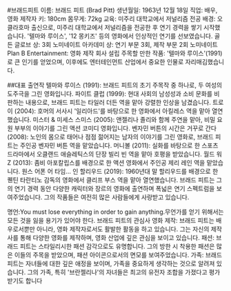 #브래드피트
이름: 브래드 피트 (Brad Pitt)
생년월일: 1963년 12월 18일
직업: 배우, 영화 제작자
키: 180cm
몸무게: 72kg
교육: 미주리 대학교에서 저널리즘 전공
배경: 오클라호마 출신으로, 미주리 대학교에서 저널리즘을 전공한 후 연기 경력을 쌓기 시작했습니다. '텔마와 루이스', '12 몽키즈' 등의 영화에서 인상적인 연기를 선보였습니다.
골든 글로브 상: 3회 노미네이트
아카데미 상: 연기 부문 3회, 제작 부문 2회 노미네이트
Plan B Entertainment: 영화 제작 회사 설립
주목할 만한 작품: '텔마와 루이스'(1991)로 큰 인기를 얻었으며, 이후에도 엔터테인먼트 산업에서 중요한 인물로 자리매김했습니다.

##대표 출연작
텔마와 루이스 (1991): 브래드 피트의 초기 주목작 중 하나로, 두 여성의 도주극을 그린 영화입니다.
파이트 클럽 (1999): 현대 사회의 남성성과 소비 문화를 비판하는 내용으로, 브래드 피트는 타일러 더든 역을 맡아 강렬한 인상을 남겼습니다.
트로이 (2004): 호머의 서사시 '일리아드'를 바탕으로 한 영화에서 아킬레스 역을 맡아 열연했습니다.
미스터 & 미세스 스미스 (2005): 앤젤리나 졸리와 함께 주연을 맡아, 비밀 요원 부부의 이야기를 그린 액션 코미디 영화입니다.
벤자민 버튼의 시간은 거꾸로 간다 (2008): 노인의 몸으로 태어나 점점 젊어지는 남자의 이야기를 그린 영화로, 브래드 피트는 주인공 벤자민 버튼 역을 맡았습니다.
머니볼 (2011): 실화를 바탕으로 한 스포츠 드라마에서 오클랜드 애슬레틱스의 단장 빌리 빈 역을 맡아 호평을 받았습니다.
월드 워 Z (2013): 좀비 아포칼립스를 배경으로 한 액션 영화에서 주인공 제리 레인 역을 맡았습니다.
원스 어폰 어 타임... 인 할리우드 (2019): 1960년대 말 할리우드를 배경으로 한 퀜틴 타란티노 감독의 영화에서 클리프 부스 역을 맡아 열연했습니다.
브래드 피트는 그의 연기 경력 동안 다양한 캐릭터와 장르의 영화에 출연하며 폭넓은 연기 스펙트럼을 보여주었습니다. 그의 작품들은 여전히 많은 사람들에게 사랑받고 있습니다. 

명언:You must lose everything in order to gain anything.무언가를 얻기 위해서는 모든 것을 잃을 용기가 있어야 한다.
브래드 피트의 관심사
영화 제작: 브래드 피트는 배우로서뿐만 아니라, 영화 제작자로서도 활발한 활동을 하고 있습니다. 그는 자신의 제작사를 통해 다양한 영화를 제작하며, 영화 산업에 깊은 관심을 보이고 있습니다. 
패션: 브래드 피트는 스타일리시한 패션 감각으로도 유명합니다. 그의 방한 시 착용한 패션은 많은 이들의 주목을 받았으며, 패션 아이콘으로서의 면모를 보여주었습니다. 
가족: 브래드 피트는 자녀들에 대한 깊은 애정을 보이며, 가족을 중요하게 생각하는 것으로 알려져 있습니다. 그의 가족, 특히 '브란젤리나'의 자녀들은 최고의 유전자 조합을 가졌다고 평가받기도 합니다

